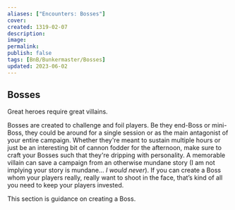 ```yaml
---
aliases: ["Encounters: Bosses"]
cover: 
created: 1319-02-07
description: 
image: 
permalink: 
publish: false
tags: [BnB/Bunkermaster/Bosses]
updated: 2023-06-02
---
```


## Bosses

Great heroes require great villains.

Bosses are created to challenge and foil players. Be they end-Boss or mini-Boss, they could be around for a single session or as the main antagonist of your entire campaign. Whether they're meant to sustain multiple hours or just be an interesting bit of cannon fodder for the afternoon, make sure to craft your Bosses such that they're dripping with personality. A memorable villain can save a campaign from an otherwise mundane story (I am not implying your story is mundane… *I would never*). If you can create a Boss whom your players really, really want to shoot in the face, that’s kind of all you need to keep your players invested.

This section is guidance on creating a Boss.

